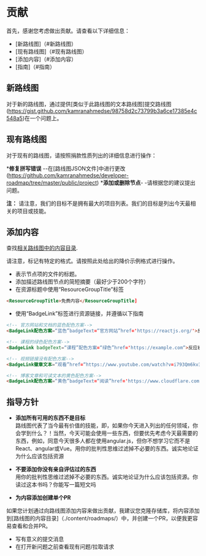 # 贡献

首先，感谢您考虑做出贡献。请查看以下详细信息：

* [新路线图]（#新路线图）
* [现有路线图]（#现有路线图）
* [添加内容]（#添加内容）
* [指南]（#指南）

## 新路线图

对于新的路线图，通过提供[类似于此路线图的文本路线图]提交路线图(https://gist.github.com/kamranahmedse/98758d2c73799b3a6ce17385e4c548a5)在一个问题上。

## 现有路线图

对于现有的路线图，请按照捐款性质列出的详细信息进行操作：

***修复拼写错误** --在[路线图JSON文件]中进行更改(https://github.com/kamranahmedse/developer-roadmap/tree/master/public/project)
***添加或删除节点**- -请根据您的建议提出问题。

**注：** 请注意，我们的目标不是拥有最大的项目列表。我们的目标是列出今天最相关的项目或技能。

## 添加内容

查找[相关路线图中的内容目录](https://github.com/kamranahmedse/developer-roadmap/tree/master/content/roadmaps).

请注意，标记有特定的格式。请按照此处给出的降价示例格式进行操作。

* 表示节点项的文件的标题。
* 添加描述路线图节点的简短摘要（最好少于200个字符）
* 在资源标题中使用“ResourceGroupTitle”标签

```html
<ResourceGroupTitle>免费内容</ResourceGroupTitle]
```

* 使用“BadgeLink”标签进行资源链接，并遵循以下指南

```html
<!-- 官方网站和文档的蓝色配色方案-->
<BadgeLink配色方案=“蓝色”badgeText=“官方网站”href='https://reactjs.org/'>反应网站</BaggeLink>

<!-- 课程的绿色配色方案-->
<BadgeLink badgeText=“课程”配色方案=“绿色”href='https://example.com“>反应初学者指南</BageLink>

<!-- 视频链接没有配色方案-->
<BadgeLink徽章文本=“观看”href=“https://www.youtube.com/watch?v=i793Qm6kv3U'>了解React的UI渲染过程</BageLink>

<!-- 博客文章和可读文本的黄色配色方案-->
<BadgeLink配色方案=“黄色”badgeText=“阅读”href='https://www.cloudflare.com/en-gb/learning/dns/what-is-dns/“>什么是DNS</徽章链接>

```

## 指导方针

- <p><strong>添加所有可用的东西不是目标</strong><br/>路线图代表了当今最有价值的技能，即，如果你今天进入列出的任何领域，你会学到什么？！当然，今天可能会使用一些东西，但要优先考虑今天最需要的东西，例如，同意今天很多人都在使用angular.js，但你不想学习它而不是React、angular或Vue。用你的批判性思维过滤掉不必要的东西。诚实地论证为什么应该包括资源</p
- <p><strong>不要添加你没有亲自评估过的东西</strong><br/>用你的批判性思维过滤掉不必要的东西。诚实地论证为什么应该包括资源。你读过这本书吗？你能写一篇短文吗</p
- <p><strong>为内容添加创建单个PR</strong></p>
如果您计划通过向路线图添加内容来做出贡献，我建议您克隆存储库，将内容添加到[路线图的内容目录]（./content/roadmaps/）中，并创建一个PR，以便我更容易查看和合并PR。
- 写有意义的提交消息
- 在打开新问题之前查看现有问题/拉取请求
